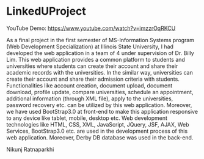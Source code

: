 # LinkedUProject

YouTube Demo: https://www.youtube.com/watch?v=imzzrOqRKCU

As a final project in the first semester of MS-Information Systems program (Web Development Specialization) at Illinois State University, I had developed the web application in a team of 4 under supervision of Dr. Billy Lim.
This web application provides a common platform to students and universities where students can create their account and share their academic records with the universities. In the similar way, universities can create their account and share their admission criteria with students.
Functionalities like account creation, document upload, document download, profile update, compare universities, schedule an appointment, additional information (through XML file), apply to the universities, password recovery etc. can be utilized by this web application. Moreover, we have used BootStrap3.0 at front-end to make this application responsive to any device like tablet, mobile, desktop etc.
Web development technologies like HTML, CSS, XML, JavaScript, JQuery, JSF, AJAX, Web Services, BootStrap3.0 etc. are used in the development process of this web application. Moreover, Derby DB database was used in the back-end.

Nikunj Ratnaparkhi
